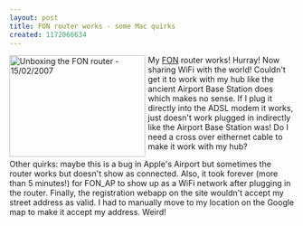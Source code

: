 ```yaml
---
layout: post
title: FON router works - some Mac quirks
created: 1172066634
---
```

<a href="http://www.flickr.com/photos/roland/391450931/" title="My FON router"><img style="margin-right: 5px" src="http://farm1.static.flickr.com/135/391450931_ccc984a69a_m.jpg" alt="Unboxing the FON router - 15/02/2007" width="240" height="180" align="left" /></a> <p> My <a href="http://www.fon.com/en/">FON</a> router works! Hurray! Now sharing WiFi with the world! Couldn&#39;t get it to work with my hub like the ancient Airport Base Station does which makes no sense. If I plug it directly into the ADSL modem it works, just doesn&#39;t work plugged in indirectly like the Airport Base Station was! Do I need a cross over eithernet cable to make it work with my hub? </p><p> Other quirks: maybe this is a bug in Apple&#39;s Airport but sometimes the router works but doesn&#39;t show as connected. Also, it took forever (more than 5 minutes!) for FON_AP to show up as a WiFi network after plugging in the router. Finally, the registration webapp on the site wouldn&#39;t accept my street address as valid. I had to manually move to my location on the Google map to make it accept my address. Weird! </p>
